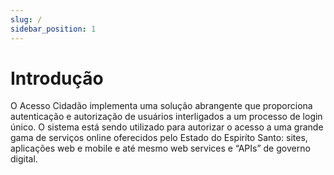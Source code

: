 ```yaml
---
slug: /
sidebar_position: 1
---
```


# Introdução 

O Acesso Cidadão implementa uma solução abrangente que proporciona autenticação e autorização de usuários interligados a um processo 
de login único. O sistema está sendo utilizado para autorizar o acesso a uma grande gama de serviços online oferecidos pelo Estado do Espiríto Santo: 
sites, aplicações web e mobile e até mesmo web services e “APIs” de governo digital.


